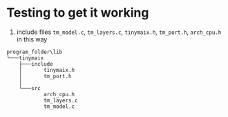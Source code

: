 # Testing to get it working

1. include files `tm_model.c`, `tm_layers.c`, `tinymaix.h`, `tm_port.h`, `arch_cpu.h` in this way

```
program_folder\lib
└───tinymaix
    ├───include
    │       tinymaix.h
    │       tm_port.h
    │
    └───src
            arch_cpu.h
            tm_layers.c
            tm_model.c
```